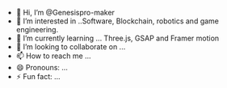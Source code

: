 - 👋 Hi, I’m @Genesispro-maker
- 👀 I’m interested in ..Software, Blockchain, robotics and game engineering.
- 🌱 I’m currently learning ... Three.js, GSAP and Framer motion 
- 💞️ I’m looking to collaborate on ...
- 📫 How to reach me ...
- 😄 Pronouns: ...
- ⚡ Fun fact: ...

<!---
Genesispro-maker/Genesispro-maker is a ✨ special ✨ repository because its `README.md` (this file) appears on your GitHub profile.
You can click the Preview link to take a look at your changes.
--->
